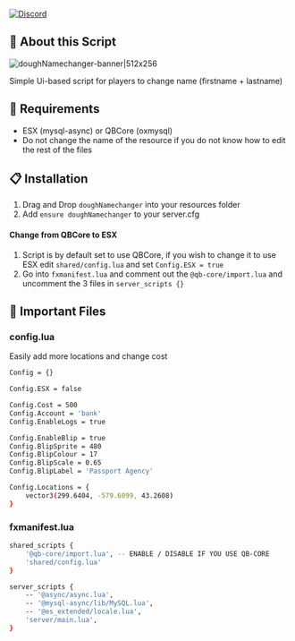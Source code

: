 [![Discord][discord-shield]][discord-url]

## :pushpin: About this Script
![doughNamechanger-banner|512x256](https://dough.land/u/bor6xDKhil.png)

Simple Ui-based script for players to change name (firstname + lastname)

## :ledger: Requirements
* ESX (mysql-async) or QBCore (oxmysql)
* Do not change the name of the resource if you do not know how to edit the rest of the files

## :clipboard: Installation
1. Drag and Drop `doughNamechanger` into your resources folder
2. Add `ensure doughNamechanger` to your server.cfg

#### Change from QBCore to ESX
1. Script is by default set to use QBCore, if you wish to change it to use ESX edit `shared/config.lua` and set `Config.ESX = true`
2. Go into `fxmanifest.lua` and comment out the `@qb-core/import.lua` and uncomment the 3 files in `server_scripts {}`

## :file_folder: Important Files
### config.lua
Easily add more locations and change cost
```sh
Config = {}

Config.ESX = false

Config.Cost = 500
Config.Account = 'bank'
Config.EnableLogs = true

Config.EnableBlip = true
Config.BlipSprite = 480
Config.BlipColour = 17
Config.BlipScale = 0.65
Config.BlipLabel = 'Passport Agency'

Config.Locations = {
    vector3(299.6404, -579.6099, 43.2608)
}
```
### fxmanifest.lua
```sh
shared_scripts {
    '@qb-core/import.lua', -- ENABLE / DISABLE IF YOU USE QB-CORE
    'shared/config.lua'
}

server_scripts {
	-- '@async/async.lua',
	-- '@mysql-async/lib/MySQL.lua',
    -- '@es_extended/locale.lua',
    'server/main.lua',
}
```



[discord-shield]: https://img.shields.io/badge/Discord-7289DA?style=for-the-badge&logo=discord&logoColor=white
[discord-url]: https://discord.gg/2MupXQMSWR
